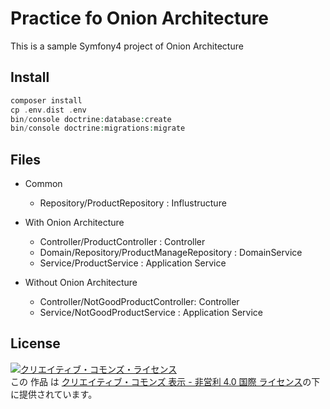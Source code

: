 # Practice fo Onion Architecture

This is a sample Symfony4 project of Onion Architecture


## Install
```php
composer install
cp .env.dist .env
bin/console doctrine:database:create
bin/console doctrine:migrations:migrate
```

## Files
- Common
  - Repository/ProductRepository : Influstructure

- With Onion Architecture
  - Controller/ProductController : Controller
  - Domain/Repository/ProductManageRepository : DomainService
  - Service/ProductService : Application Service

- Without Onion Architecture
  - Controller/NotGoodProductController: Controller
  - Service/NotGoodProductService : Application Service
  

## License
<a rel="license" href="http://creativecommons.org/licenses/by-nc/4.0/"><img alt="クリエイティブ・コモンズ・ライセンス" style="border-width:0" src="https://i.creativecommons.org/l/by-nc/4.0/88x31.png" /></a><br />この 作品 は <a rel="license" href="http://creativecommons.org/licenses/by-nc/4.0/">クリエイティブ・コモンズ 表示 - 非営利 4.0 国際 ライセンス</a>の下に提供されています。

